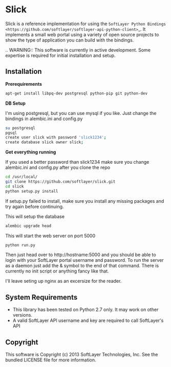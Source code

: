 Slick
=====

Slick is a reference implementation for using the `SoftLayer Python Bindings <https://github.com/softlayer/softlayer-api-python-client>`_. It implements a small web portal using a variety of open source projects to show the type of application you can build with the bindings.

.. WARNING::
   This software is currently in active development. Some expertise is required for initial installation and setup.

Installation
------------
**Prerequirements**

```bash
apt-get install libpq-dev postgresql python-pip git python-dev
```

**DB Setup**

I'm using postgresql, but you can use mysql if you like. Just change the bindings in alembic.ini and config.py
```bash
su postgresql
pgsql
create user slick with password 'slick1234';
create database slick owner slick;
```

**Get everything running**

If you used a better password than slick1234 make sure you change alembic.ini and config.py after you clone the repo

```bash
cd /usr/local/
git clone https://github.com/softlayer/slick.git
cd slick
python setup.py install
```
If setup.py failed to install, make sure you install any missing packages and try again before continuing.


This will setup the database
```bash
alembic upgrade head   
```

This will start the web server on port 5000
```bash
python run.py
```
Then just head over to http://hostname:5000 and you should be able to login with your SoftLayer portal username and password.
To run the server as a daemon just add the & symbol to the end of that command. There is currently no init script or anything fancy like that.

I'll leave seting up nginx as an excersize for the reader.


System Requirements
-------------------
* This library has been tested on Python 2.7 only. It may work on other versions.
* A valid SoftLayer API username and key are required to call SoftLayer's API

Copyright
---------
This software is Copyright (c) 2013 SoftLayer Technologies, Inc.
See the bundled LICENSE file for more information.
